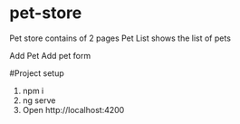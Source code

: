 # pet-store

Pet store contains of 2 pages
Pet List 
shows the list of pets

Add Pet
Add pet form

#Project setup
1. npm i 
2. ng serve
3. Open http://localhost:4200